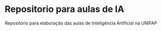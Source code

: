 # Repositorio para aulas de IA
Repositório para elaboração das aulas de Inteligência Artificial na UNIFAP
